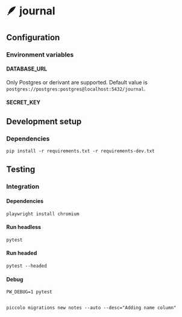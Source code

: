 # 🪶 journal

## Configuration

### Environment variables

#### DATABASE_URL

Only Postgres or derivant are supported. Default value is `postgres://postgres:postgres@localhost:5432/journal`.

#### SECRET_KEY

## Development setup

### Dependencies

    pip install -r requirements.txt -r requirements-dev.txt

## Testing

### Integration

#### Dependencies

    playwright install chromium

#### Run headless

    pytest

#### Run headed

    pytest --headed

#### Debug

    PW_DEBUG=1 pytest


    piccolo migrations new notes --auto --desc="Adding name column"